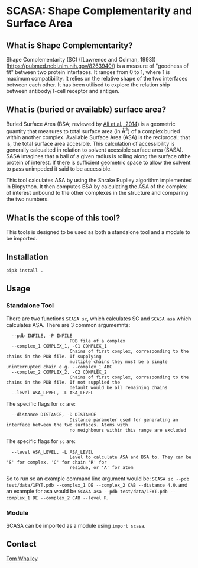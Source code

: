 # SCASA: Shape Complementarity and Surface Area

## What is Shape Complementarity?
Shape Complementarity (SC) ([Lawrence and Colman, 1993])(https://pubmed.ncbi.nlm.nih.gov/8263940/) is a measure of "goodness of fit" between two protein interfaces. 
It ranges from 0 to 1, where 1 is maximum compatibility. It relies on the relative shape of the two interfaces between each other. It has been utilised to explore the
relation ship between antibody/T-cell receptor and antigen.

## What is (buried or available) surface area?
 Buried Surface Area (BSA; reviewed by [Ali et al., 2014](https://pubmed.ncbi.nlm.nih.gov/24678666/)) is a geometric quantity that measures to total surface area (in
Å<sup>2</sup>) of a complex buried within another complex.  Available Surface Area (ASA) is the reciprocal; 
 that is, the total surface area accesible. This calculation of accessibility is generally calcualted in relation
to solvent acessible surface area (SASA). SASA imagines that a ball of a given radius is rolling along the surface ofthe protein of interest.
If there is sufficient geometric space to allow the solvent to pass unimpeded it said to be accessible.

This tool calculates ASA by using the Shrake Ruplley algorithm implemented in Biopython. It then computes BSA
by calculating the ASA of the complex of interest unbound to the other complexes in the structure and comparing the two numbers.

## What is the scope of this tool?
This tools is designed to be used as both a standalone tool and a module to be imported.

## Installation
```pip3 install .```

## Usage

### Standalone Tool
There are two functions ```SCASA sc```, which calculates SC and ```SCASA asa``` which calculates ASA. There are 3 common argumemnts:

```
  --pdb INFILE, -P INFILE
                        PDB file of a complex
  --complex_1 COMPLEX_1, -C1 COMPLEX_1
                        Chains of first complex, corresponding to the chains in the PDB file. If supplying
                        multiple chains they must be a single uninterrupted chain e.g. --complex_1 ABC
  --complex_2 COMPLEX_2, -C2 COMPLEX_2
                        Chains of first complex, corresponding to the chains in the PDB file. If not supplied the
                        default would be all remaining chains
  --level ASA_LEVEL, -L ASA_LEVEL
```

The specific flags for ```sc``` are:
```
  --distance DISTANCE, -D DISTANCE
                        Distance parameter used for generating an interface between the two surfaces. Atoms with
                        no neighbours within this range are excluded
```

The specific flags for ```sc``` are:
```
  --level ASA_LEVEL, -L ASA_LEVEL
                        Level to calculate ASA and BSA to. They can be 'S' for complex, 'C' for chain 'R' for
                        residue, or 'A' for atom
```

So to run sc an example command line argument would be: ```SCASA sc --pdb test/data/1FYT.pdb --complex_1 DE --complex_2 CAB --distance 4.0```. and
an example for asa would be ```SCASA asa --pdb test/data/1FYT.pdb --complex_1 DE --complex_2 CAB --level R```.

### Module
SCASA can be imported as a module using ```import scasa```.

## Contact
[Tom Whalley](mailto:whalleyt@cardiff.ac.uk)